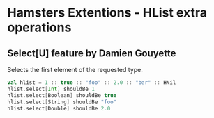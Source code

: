 # Hamsters Extentions - HList extra operations

## Select[U] feature by Damien Gouyette

Selects the first element of the requested type.

```scala
val hlist = 1 :: true :: "foo" :: 2.0 :: "bar" :: HNil
hlist.select[Int] shouldBe 1
hlist.select[Boolean] shouldBe true
hlist.select[String] shouldBe "foo"
hlist.select[Double] shouldBe 2.0
```
